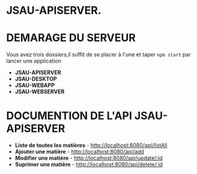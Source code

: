 # JSAU-APISERVER.

# DEMARAGE DU SERVEUR

Vous avez trois dossiers,il suffit de se placer à l'une et taper `npm start` par lancer une application

- **JSAU-APISERVER**
- **JSAU-DESKTOP** 
- **JSAU-WEBAPP** 
- **JSAU-WEBSERVER** 

# DOCUMENTION DE L'API JSAU-APISERVER

- **Liste de toutes les matières** - [http://localhost:8080/api/listAll](http://localhost:8080/api/listAll)
- **Ajouter une matière** - [http://localhost:8080/api/add](http://localhost:8080/add)
- **Modifier une matière** - [http://localhost:8080/api/update/:id](http://localhost:8080/update/:id)
- **Suprimer une matière** - [http://localhost:8080/api/delete/:id](http://localhost:8080/delete/:id)

